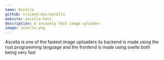 ```yaml
---
name: Ascella
github: tricked-dev/ascella
website: ascella.host
description: A insanely fast image uploader
image: ascella.png
---
```


Ascella is one of the fastest image uploaders its backend is made using the rust programming language and the frontend is made using svelte both being very fast
